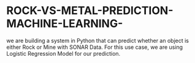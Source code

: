 # ROCK-VS-METAL-PREDICTION-MACHINE-LEARNING-
we are building a system in Python that can predict whether an object is either Rock or Mine with SONAR Data. For this use case, we are using Logistic Regression Model for our prediction. 
